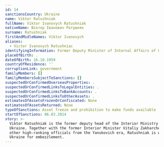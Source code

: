 ```yaml
---
id: 14
sanctionsCountry: Ukraine
name: Viktor Ratushniak
fullName: Viktor Ivanovych Ratushniak
nativeName: Віктор Іванович Ратушняк
surname: Ratushniak
firstAndMidleNames: Viktor Ivanovych
aliases:
  - Victor Ivanovych Ratushniac
identifyingInformation: Former Deputy Minister of Internal Affairs of Ukraine
placeOfBirth: .
dateOfBirth: 16.10.1959
countryOfResidence: ''
corruptionLink: government
familyMembers: []
familyMembersSubjectToSanctions: []
suspectedOrConfirmedOverseasProperties: .
suspectedOrConfirmedLinksToLegalEntities: .
suspectedOrConfirmedLinksToBankAccounts: .
suspectedOrConfirmedLinksToOtherAssets: .
estimatesOfAssetsFrozenOrConfiscated: None
estimatesOfAssetsReturned: None
typeOfSanctions: Asset freeze and prohibition to make funds available
startOfSanctions: 06.03.2014
story: >-
  Viktor Ratushniak is the former deputy head of the Interior Ministry of
  Ukraine. Together with the former Interior Minister Vitaliy Zakharchenko and
  other high-ranking officials from the Yanukovich era, Ratushniak is wanted in
  Ukraine for embezzlement.
---
```

